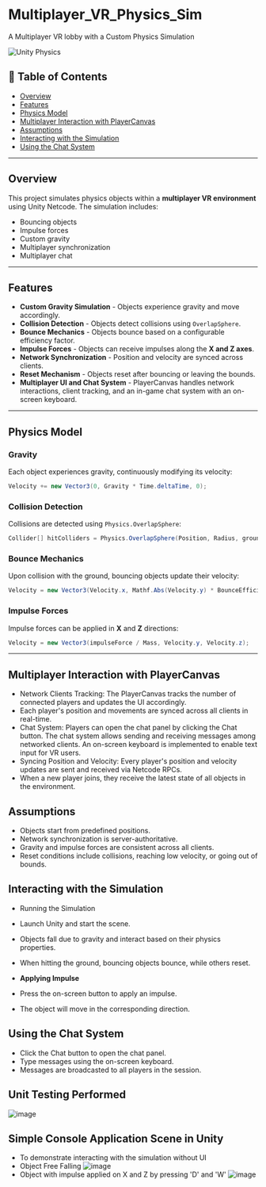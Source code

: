 # Multiplayer_VR_Physics_Sim
A Multiplayer VR lobby with a Custom Physics Simulation 

![Unity Physics](https://img.shields.io/badge/Physics-Simulation-blue.svg)

## 📌 Table of Contents
- [Overview](#overview)
- [Features](#features)
- [Physics Model](#physics-model)
- [Multiplayer Interaction with PlayerCanvas](#multiplayer-interaction-with-playercanvas)
- [Assumptions](#assumptions)
- [Interacting with the Simulation](#interacting-with-the-simulation)
- [Using the Chat System](#using-the-chat-system)

---

## Overview
This project simulates physics objects within a **multiplayer VR environment** using Unity Netcode. The simulation includes:
- Bouncing objects
- Impulse forces
- Custom gravity
- Multiplayer synchronization
- Multiplayer chat

---

## Features
 - **Custom Gravity Simulation** - Objects experience gravity and move accordingly.
 - **Collision Detection** - Objects detect collisions using `OverlapSphere`.
 - **Bounce Mechanics** - Objects bounce based on a configurable efficiency factor.
 - **Impulse Forces** - Objects can receive impulses along the **X and Z axes**.
 - **Network Synchronization** - Position and velocity are synced across clients.
 - **Reset Mechanism** - Objects reset after bouncing or leaving the bounds.
 - **Multiplayer UI and Chat System** - PlayerCanvas handles network interactions, client tracking, and an in-game chat system with an on-screen keyboard.

---

## Physics Model

### **Gravity**
Each object experiences gravity, continuously modifying its velocity:
```csharp
Velocity += new Vector3(0, Gravity * Time.deltaTime, 0);
```

### **Collision Detection**
Collisions are detected using `Physics.OverlapSphere`:
```csharp
Collider[] hitColliders = Physics.OverlapSphere(Position, Radius, groundLayer);
```

### **Bounce Mechanics**
Upon collision with the ground, bouncing objects update their velocity:
```csharp
Velocity = new Vector3(Velocity.x, Mathf.Abs(Velocity.y) * BounceEfficiency, Velocity.z);
```

### **Impulse Forces**
Impulse forces can be applied in **X** and **Z** directions:
```csharp
Velocity = new Vector3(impulseForce / Mass, Velocity.y, Velocity.z);
```

---

## Multiplayer Interaction with PlayerCanvas

- Network Clients Tracking: The PlayerCanvas tracks the number of connected players and updates the UI accordingly.
- Each player's position and movements are synced across all clients in real-time.
- Chat System: Players can open the chat panel by clicking the Chat button.
The chat system allows sending and receiving messages among networked clients.
An on-screen keyboard is implemented to enable text input for VR users.
- Syncing Position and Velocity: Every player's position and velocity updates are sent and received via Netcode RPCs.
- When a new player joins, they receive the latest state of all objects in the environment.


## Assumptions
- Objects start from predefined positions.
- Network synchronization is server-authoritative.
- Gravity and impulse forces are consistent across all clients.
- Reset conditions include collisions, reaching low velocity, or going out of bounds.


## Interacting with the Simulation

- Running the Simulation
- Launch Unity and start the scene.
- Objects fall due to gravity and interact based on their physics properties.
- When hitting the ground, bouncing objects bounce, while others reset.

- **Applying Impulse**

- Press the on-screen button to apply an impulse.
- The object will move in the corresponding direction.

## Using the Chat System

- Click the Chat button to open the chat panel.
- Type messages using the on-screen keyboard.
- Messages are broadcasted to all players in the session.


## Unit Testing Performed
![image](https://github.com/user-attachments/assets/b12bd18f-73f6-4c5a-8926-0a8d1d0fbe75)


## Simple Console Application Scene in Unity 
- To demonstrate interacting with the simulation without UI
- Object Free Falling
![image](https://github.com/user-attachments/assets/c686a66c-a6fa-4576-8503-083c4198b372)
- Object with impulse applied on X and Z by pressing 'D' and 'W'
![image](https://github.com/user-attachments/assets/ecf8429e-a851-4aab-914c-599ea6e48c8a)

